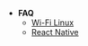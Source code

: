 * **FAQ**
  * [Wi-Fi Linux](knowledge/faq/wi-fi_linux.md)
  * [React Native](knowledge/faq/react-native.md)
